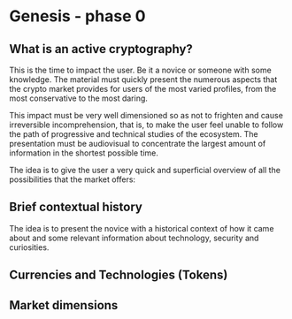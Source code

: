 # Genesis - phase 0

## What is an active cryptography?

This is the time to impact the user. Be it a novice or someone with some knowledge. The material must quickly present the numerous aspects that the crypto market provides for users of the most varied profiles, from the most conservative to the most daring.

This impact must be very well dimensioned so as not to frighten and cause irreversible incomprehension, that is, to make the user feel unable to follow the path of progressive and technical studies of the ecosystem. The presentation must be audiovisual to concentrate the largest amount of information in the shortest possible time.

The idea is to give the user a very quick and superficial overview of all the possibilities that the market offers:

## Brief contextual history

The idea is to present the novice with a historical context of how it came about and some relevant information about technology, security and curiosities.

## Currencies and Technologies \(Tokens\)

## Market dimensions

